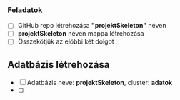 ### Feladatok

- [ ] GitHub repo létrehozása <b>"projektSkeleton"</b> néven
- [ ] <b>projektSkeleton</b> néven mappa létrehozása
- [ ] Összekötjük az előbbi két dolgot
    
## Adatbázis létrehozása

- [ ] Adatbázis neve: <b>projektSkeleton</b>, cluster: <b>adatok</b>
- [ ] 